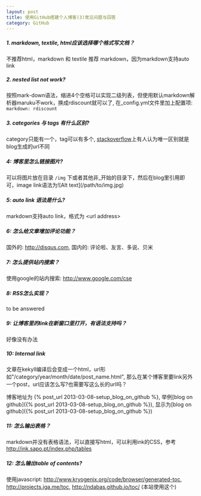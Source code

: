 ```yaml
---
layout: post
title: 使用GitHub搭建个人博客(3)常见问题与回答
category: GitHub
---
```


##### 1. markdown, textile, html应该选择哪个格式写文档？

不推荐html，markdown 和 textile 推荐 markdown，因为markdown支持auto link

##### 2. nested list not work?

按照mark-down语法，缩进4个空格可以实现二级列表，但使用默认markdown解析器maruku不work，换成rdiscount就可以了, 在\_config.yml文件里加上配置项: `markdown: rdiscount`

##### 3. categories 与 tags 有什么区别?

category只能有一个，tag可以有多个, <a href="http://stackoverflow.com/questions/8675841/whats-the-difference-between-categories-and-tags-in-jekyll">stackoverflow</a>上有人认为唯一区别就是blog生成的url不同

##### 4: 博客里怎么链接图片?

可以将图片放在目录 `/img` 下或者其他非\_开始的目录下，然后在blog里引用即可，image link语法为\!\[Alt text]\(/path/to/img.jpg)

##### 5: auto link 语法是什么?

markdown支持auto link，格式为 &lt;url address>

##### 6: 怎么给文章增加评论功能？

国外的: <http://disqus.com>, 国内的: 评论啦、友言、多说、贝米

##### 7: 怎么提供站内搜索？

使用google的站内搜索: <http://www.google.com/cse>

##### 8: RSS怎么实现？

to be answered

##### 9: 让博客里的link在新窗口里打开，有语法支持吗？

好像没有办法

##### 10: Internal link

文章在kekyll编译后会变成一个html，url形如"/category/year/month/date/post_name.html", 那么在某个博客里要link另外一个post，url应该怎么写?也需要写这么长的url吗？

博客地址为 &#123;% post_url 2013-03-08-setup_blog_on_github %}, 举例\[blog on github]\(&#123;% post_url 2013-03-08-setup_blog_on_github %}), 显示为[blog on github]({% post_url 2013-03-08-setup_blog_on_github %})

##### 11: 怎么输出表格？

markdown并没有表格语法，可以直接写html，可以利用ink的CSS，参考 <http://ink.sapo.pt/index.php/tables>

##### 12: 怎么输出table of contents?

使用javascript: <http://www.kryogenix.org/code/browser/generated-toc>, <http://projects.jga.me/toc>, <http://ndabas.github.io/toc/> (本站使用这个)